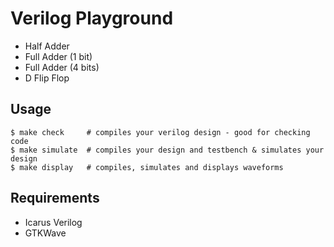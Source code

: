 # Verilog Playground
* Half Adder
* Full Adder (1 bit)
* Full Adder (4 bits)
* D Flip Flop

## Usage
```shell
$ make check     # compiles your verilog design - good for checking code
$ make simulate  # compiles your design and testbench & simulates your design
$ make display   # compiles, simulates and displays waveforms
```

## Requirements
* Icarus Verilog
* GTKWave